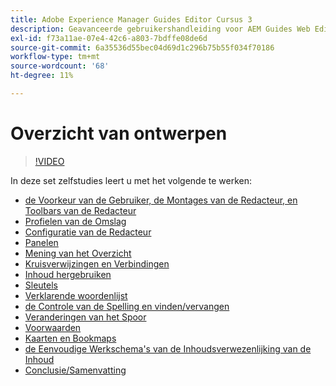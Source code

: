 ```yaml
---
title: Adobe Experience Manager Guides Editor Cursus 3
description: Geavanceerde gebruikershandleiding voor AEM Guides Web Editor
exl-id: f73a11ae-07e4-42c6-a803-7bdffe08de6d
source-git-commit: 6a35536d55bec04d69d1c296b75b55f034f70186
workflow-type: tm+mt
source-wordcount: '68'
ht-degree: 11%

---
```


# Overzicht van ontwerpen

>[!VIDEO](https://video.tv.adobe.com/v/342759?quality=12&learn=on)

In deze set zelfstudies leert u met het volgende te werken:

- [ de Voorkeur van de Gebruiker, de Montages van de Redacteur, en Toolbars van de Redacteur ](user-settings-preferences-toolbars.md)
- [ Profielen van de Omslag ](folder-profiles.md)
- [ Configuratie van de Redacteur ](editor-configuration.md)
- [ Panelen ](panels.md)
- [ Mening van het Overzicht ](outline-view.md)
- [ Kruisverwijzingen en Verbindingen ](cross-references-and-links.md)
- [ Inhoud hergebruiken ](content-reuse.md)
- [ Sleutels ](keys.md)
- [ Verklarende woordenlijst ](glossary.md)
- [ de Controle van de Spelling en vinden/vervangen ](spell-check.md)
- [ Veranderingen van het Spoor ](track-changes.md)
- [ Voorwaarden ](conditions.md)
- [ Kaarten en Bookmaps ](maps-and-bookmaps.md)
- [ de Eenvoudige Werkschema&#39;s van de Inhoudsverwezenlijking van de Inhoud ](simple-content-creation-workflows.md)
- [ Conclusie/Samenvatting ](recap.md)
